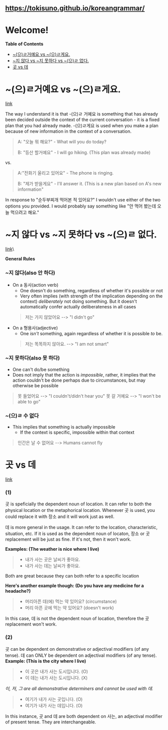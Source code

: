 ## https://tokisuno.github.io/koreangrammar/
# Welcome!

**Table of Contents**
* [~(으)ㄹ거예요 vs ~(으)ㄹ게요.](#으거예요-vs-으게요)
* [~지 않다 vs ~지 못하다 vs ~(으)ㄹ 없다.](#~지-않다-vs-지-못하다-vs-으-없다)
* [곳 vs 데](#곳-vs-데)

# ~(으)ㄹ거예요 vs ~(으)ㄹ게요.
[link](https://www.reddit.com/r/Korean/comments/tzvtyf/comment/i41tygp/?utm_source=share&utm_medium=web2x&context=3)

 The way I understand it is that -(으)ㄹ 거예요 is something that has already been decided outside the context of the current conversation - it is a fixed plan that you had already made. -(으)ㄹ게요 is used when you make a plan because of new information in the context of a conversation.

>A: "오늘 뭐 해요?" - What will you do today?
>
>B: "등산 할거예요" - I will go hiking. (This plan was already made)

vs.

>A:"전화기 울리고 있어요" - The phone is ringing.
>
>B: "제가 받을게요" - I'll answer it. (This is a new plan based on A's new information"

 In response to "순두부찌개 먹어본 적 있어요?" I wouldn't use either of the two options you provided. I would probably say something like "안 먹어 봤는데 오늘 먹으려고 해요."

# ~지 않다 vs ~지 못하다 vs ~(으)ㄹ 없다. 

[link](https://korean.stackexchange.com/questions/181/what-is-the-difference-between-%EC%A7%80-%EC%95%8A%EB%8B%A4-%EC%A7%80-%EB%AA%BB%ED%95%98%EB%8B%A4-and-%E3%84%B9-%EC%9D%84-%EC%88%98-%EC%97%86%EB%8B%A4)\

**General Rules**
### ~지 않다(also 안 하다)
- On a 동사(action verb)
    - One doesn't do something, regardless of whether it's possible or not
    - Very often implies (with strength of the implication depending on the context) *deliberately* not doing something. But it doesn't automatically confer actually deliberateness in all cases
    > 저는 가지 않았어요 --> "I didn't go"
- On a 형용사(adjective)
    - One *isn't* something, again regardless of whether it is possible *to* be.
    > 저는 똑똑하지 않아요. --> "I am not smart"

### ~지 못하다(also 못 하다)
- One can't do/be something
- Does not imply that the action is *impossible*, rather, it implies that the action couldn't be done perhaps due to circumstances, but may otherwise be possible
> 못 들었어요 --> "I couldn't/didn't hear you"
> 못 갈 거예요 --> "I won't be able to go"

### ~(으)ㄹ 수 없다
- This implies that something is actually impossible 
    - If the context is specific, impossible within that context

> 인간은 날 수 없어요 --> Humans cannot fly

# 곳 vs 데
[link](https://www.reddit.com/r/Korean/comments/25jk1v/difference_in_usage_of_%EA%B3%B3_vs_%EB%8D%B0_for_place/chii09c/?utm_source=share&utm_medium=web2x&context=3)
### (1)
 곳 is speficially the dependent noun of location. It can refer to both the physical location or the metaphorical location. Whenever 곳 is used, you could replace it with 장소 and it will work just as well.

 데 is more general in the usage. It can refer to the location, characteristic, situation, etc. If it is used as the dependent noun of locaton, 장소 or 곳 replacement will be just as fine. If it's not, then it won't work.

**Examples: (The weather is nice where I live)**
 >- 내가 사는 곳은 날씨가 좋아요.
 >- 내가 사는 데는 날씨가 좋아요.

 Both are great because they can both refer to a specific location

**Here's another example though: (Do you have any medicine for a headache?)**
 >- 머리아픈 데(에) 먹는 약 있어요? (circumstance)
 >- 머리 아픈 곳에 먹는 약 있어요? (doesn't work)

 In this case, 데 is not the dependent noun of location, therefore the 곳 replacement won't work.

### (2)
 곳 can be dependent on demonstrative or adjectival modifiers (of any tense). 데 can ONLY be dependent on adjectival modifiers (of any tense).
 **Example: (This is the city where I live)**
 >- 이 곳은 내가 사는 도시입니다. (O)
 >- 이 데는 내가 사는 도시입니다. (X)
 >
 *이, 저, 그 are all demonstrative determiners and cannot be used with 데.*
 >- 여기가 내가 사는 곳입니다. (O)
 >- 여기가 내가 사는 데입니다. (O)

 In this instance, 곳 and 데 are both dependent on 사는, an adjectival modifier of present tense. They are interchangeable.
 

